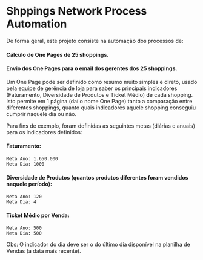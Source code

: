 # Shppings Network Process Automation

De forma geral, este projeto consiste na automação dos processos de:
  #### Cálculo de One Pages de 25 shoppings.
  #### Envio dos One Pages para o email dos gerentes dos 25 shoppings.

Um One Page pode ser definido como resumo muito simples e direto, usado pela equipe de gerência de loja para saber os principais indicadores (Faturamento, Diversidade de Produtos e Ticket Médio) de cada shopping. Isto permite em 1 página (daí o nome One Page) tanto a comparação entre diferentes shoppings, quanto quais indicadores aquele shopping conseguiu cumprir naquele dia ou não.

Para fins de exemplo, foram definidas as seguintes metas (diárias e anuais) para os indicadores definidos:
 #### Faturamento:
    Meta Ano: 1.650.000
    Meta Dia: 1000
  
 #### Diversidade de Produtos (quantos produtos diferentes foram vendidos naquele período):
    Meta Ano: 120
    Meta Dia: 4
    
 #### Ticket Médio por Venda:
    Meta Ano: 500
    Meta Dia: 500

Obs: O indicador do dia deve ser o do último dia disponível na planilha de Vendas (a data mais recente).
